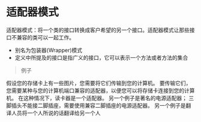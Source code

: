 # 适配器模式

适配器模式：将一个类的接口转换成客户希望的另一个接口。适配器模式让那些接口不兼容的类可以一起工作。

- 别名为包装器(Wrapper)模式
- 定义中所提及的接口是指广义的接口，它可以表示一个方法或者方法的集合

> 例子

假设您的存储卡上有一些图片，您需要将它们传输到您的计算机。 要传输它们，您需要某种与您的计算机端口兼容的适配器，以便您可以将存储卡连接到您的计算机。 在这种情况下，读卡器是一个适配器。 另一个例子是著名的电源适配器； 三脚插头不能接二脚插座，需要使用兼容二脚插座的电源适配器。 另一个例子是翻译人员将一个人所说的话翻译给另一个人